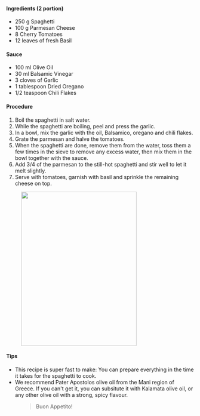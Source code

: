 <!-- wp:heading {"level":4} -->
 <h4>Ingredients (2 portion)</h4>
 <!-- /wp:heading -->
 
 <!-- wp:list -->
 <ul><li>250 g Spaghetti</li><li>100 g Parmesan Cheese</li><li>8 Cherry Tomatoes</li><li>12 leaves of fresh Basil </li></ul>
 <!-- /wp:list -->
 
 <!-- wp:heading {"level":4} -->
 <h4>Sauce</h4>
 <!-- /wp:heading -->
 
 <!-- wp:list -->
 <ul><li>100 ml Olive Oil</li><li>30 ml Balsamic Vinegar</li><li>3 cloves of Garlic</li><li>1 tablespoon Dried Oregano</li><li>1/2 teaspoon Chili Flakes</li></ul>
 <!-- /wp:list -->
 
 <!-- wp:heading {"level":4} -->
 <h4>Procedure</h4>
 <!-- /wp:heading -->
 
 <!-- wp:list {"ordered":true} -->
 <ol><li>Boil the spaghetti in salt water.</li><li>While the spaghetti are boiling, peel and press the garlic.</li><li>In a bowl, mix the garlic with the oil, Balsamico, oregano and chili flakes.</li><li>Grate the parmesan and halve the tomatoes.</li><li>When the spaghetti are done, remove them from the water, toss them a few times in the sieve to remove any excess water, then mix them in the bowl together with the sauce.</li><li>Add 3/4 of the parmesan to the still-hot spaghetti and stir well to let it melt slightly.</li><li>Serve with tomatoes, garnish with basil and sprinkle the remaining cheese on top.</li></ol>
 <!-- /wp:list -->
 
 <!-- wp:image {"align":"center","width":309,"height":413,"sizeSlug":"large"} -->
 <div class="wp-block-image"><figure class="aligncenter size-large is-resized"><img src="https://www.rice-and-potato.com/wp-content/uploads/2020/07/summerpasta2.jpg" alt="" width="309" height="413"/></figure></div>
 <!-- /wp:image -->
 
 <!-- wp:heading {"level":4} -->
 <h4>Tips</h4>
 <!-- /wp:heading -->
 
 <!-- wp:list -->
 <ul><li>This recipe is super fast to make: You can prepare everything in the time it takes for the spaghetti to cook.</li><li>We recommend Pater Apostolos olive oil from the Mani region of Greece. If you can't get it, you can subsitute it with Kalamata olive oil, or any other olive oil with a strong, spicy flavour.</li></ul>
 <!-- /wp:list -->
 
 <!-- wp:paragraph -->
 <p></p>
 <!-- /wp:paragraph -->
 
 <!-- wp:pullquote {"className":"is-style-solid-color"} -->
 <figure class="wp-block-pullquote is-style-solid-color"><blockquote><p>Buon Appetito!</p></blockquote></figure>
 <!-- /wp:pullquote -->